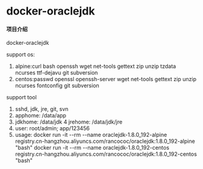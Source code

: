# docker-oraclejdk

#### 项目介绍
docker-oraclejdk

support os:
1. alpine:curl bash openssh wget net-tools gettext zip unzip tzdata ncurses ttf-dejavu git subversion
2. centos:passwd openssl openssh-server wget net-tools gettext zip unzip ncurses fontconfig git subversion

support tool
1. sshd, jdk, jre, git, svn
2. apphome: /data/app
3. jdkhome: /data/jdk
4  jrehome: /data/jdk/jre
5. user: root/admin; app/123456
6. usage:
docker run -it --rm --name oraclejdk-1.8.0_192-alpine registry.cn-hangzhou.aliyuncs.com/rancococ/oraclejdk:1.8.0_192-alpine "bash"
docker run -it --rm --name oraclejdk-1.8.0_192-centos registry.cn-hangzhou.aliyuncs.com/rancococ/oraclejdk:1.8.0_192-centos "bash"
